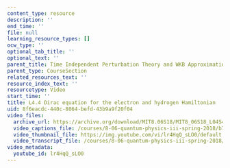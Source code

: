 ```yaml
---
content_type: resource
description: ''
end_time: ''
file: null
learning_resource_types: []
ocw_type: ''
optional_tab_title: ''
optional_text: ''
parent_title: Time Independent Perturbation Theory and WKB Approximation
parent_type: CourseSection
related_resources_text: ''
resource_index_text: ''
resourcetype: Video
start_time: ''
title: L4.4 Dirac equation for the electron and hydrogen Hamiltonian
uid: 8f6eacdc-440c-8064-befd-43b9a9f20f04
video_files:
  archive_url: https://archive.org/download/MIT8.06S18/MIT8_06S18_L04S4_300k.mp4
  video_captions_file: /courses/8-06-quantum-physics-iii-spring-2018/b745caaf9f355eec8f2a668be0a8e847_lr4HqQ_sLO0.vtt
  video_thumbnail_file: https://img.youtube.com/vi/lr4HqQ_sLO0/default.jpg
  video_transcript_file: /courses/8-06-quantum-physics-iii-spring-2018/34ac7dba9447fd7b2b70b8bb0d27037c_lr4HqQ_sLO0.pdf
video_metadata:
  youtube_id: lr4HqQ_sLO0
---
```


